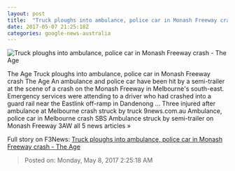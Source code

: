 ```yaml
---
layout: post
title:  "Truck ploughs into ambulance, police car in Monash Freeway crash - The Age"
date: 2017-05-07 21:25:18Z
categories: google-news-australia
---
```


![Truck ploughs into ambulance, police car in Monash Freeway crash - The Age](http://www.theage.com.au/content/dam/images/g/v/z/x/z/6/image.related.articleLeadwide.620x349.gvzxo7.png/1494194873287.jpg)

The Age Truck ploughs into ambulance, police car in Monash Freeway crash The Age An ambulance and police car have been hit by a semi-trailer at the scene of a crash on the Monash Freeway in Melbourne's south-east. Emergency services were attending to a driver who had crashed into a guard rail near the Eastlink off-ramp in Dandenong ... Three injured after ambulance at Melbourne crash struck by truck 9news.com.au Ambulance, police car in Melbourne crash SBS Ambulance struck by semi-trailer on Monash Freeway 3AW all 5 news articles »


Full story on F3News: [Truck ploughs into ambulance, police car in Monash Freeway crash - The Age](http://www.f3nws.com/n/CjWnaD)

> Posted on: Monday, May 8, 2017 2:25:18 AM
